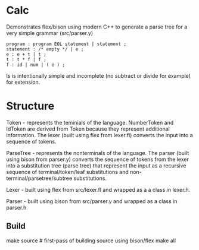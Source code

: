 # Calc

Demonstrates flex/bison using modern C++ to generate a parse tree for a very simple grammar (src/parser.y)

```
program : program EOL statement | statement ;
statement : /* empty */ | e ;
e : e + t | t ;
t : t * f | f ;
f : id | num | ( e ) ;
```

Is is intentionally simple and incomplete (no subtract or divide for example) for extension.

# Structure

Token - represents the teminials of the language.  NumberToken and IdToken are derived from Token
because they represent additional information.  The lexer (built using flex from lexer.fl) converts the input into a sequence of tokens.

ParseTree - represents the nonterminals of the language.  The parser (built using bison from parser.y) converts the sequence of tokens from the lexer into a substitution tree (parse tree) that represent the input as a recursive sequence of terminal/token/leaf substitutions and non-terminal/parsetree/subtree substitutions.

Lexer - built using flex from src/lexer.fl and wrapped as a a class in lexer.h.

Parser - built using bison from src/parser.y and wrapped as a class in parser.h

## Build

make source # first-pass of building source using bison/flex
make all

